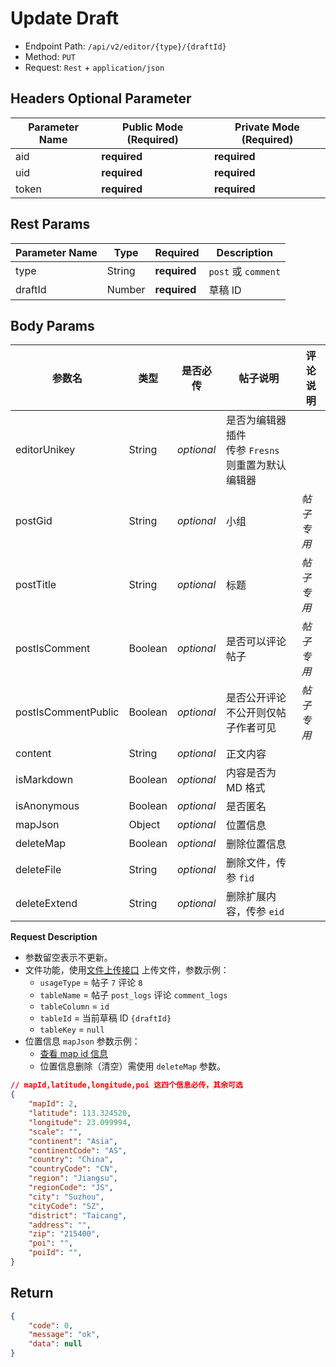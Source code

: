 # Update Draft

- Endpoint Path: `/api/v2/editor/{type}/{draftId}`
- Method: `PUT`
- Request: `Rest` + `application/json`

## Headers Optional Parameter

| Parameter Name | Public Mode (Required) | Private Mode (Required) |
| --- | --- | --- |
| aid | **required** | **required** |
| uid | **required** | **required** |
| token | **required** | **required** |

## Rest Params

| Parameter Name | Type | Required | Description |
| --- | --- | --- | --- |
| type | String | **required** | `post` 或 `comment` |
| draftId | Number | **required** | 草稿 ID |

## Body Params

| 参数名 | 类型 | 是否必传 | **帖子**说明 | **评论**说明 |
| --- | --- | --- | --- | --- |
| editorUnikey | String | *optional* | 是否为编辑器插件<br>传参 `Fresns` 则重置为默认编辑器 |  |
| postGid | String | *optional* | 小组 | *帖子专用* |
| postTitle | String | *optional* | 标题 | *帖子专用* |
| postIsComment | Boolean | *optional* | 是否可以评论帖子 | *帖子专用* |
| postIsCommentPublic | Boolean | *optional* | 是否公开评论<br>不公开则仅帖子作者可见 | *帖子专用* |
| content | String | *optional* | 正文内容 |  |
| isMarkdown | Boolean | *optional* | 内容是否为 MD 格式 |  |
| isAnonymous | Boolean | *optional* | 是否匿名 |  |
| mapJson | Object | *optional* | 位置信息 |  |
| deleteMap | Boolean | *optional* | 删除位置信息 |  |
| deleteFile | String | *optional* | 删除文件，传参 `fid` |  |
| deleteExtend | String | *optional* | 删除扩展内容，传参 `eid` |  |

**Request Description**

- 参数留空表示不更新。
- 文件功能，使用[文件上传接口](../common/upload-file.md) 上传文件，参数示例：
    - `usageType` = 帖子 `7` 评论 `8`
    - `tableName` = 帖子 `post_logs` 评论 `comment_logs`
    - `tableColumn` = `id`
    - `tableId` = 当前草稿 ID `{draftId}`
    - `tableKey` = `null`
- 位置信息 `mapJson` 参数示例：
    - [查看 map id 信息](../../database/dictionary/maps.md)
    - 位置信息删除（清空）需使用 `deleteMap` 参数。
```json
// mapId,latitude,longitude,poi 这四个信息必传，其余可选
{
    "mapId": 2,
    "latitude": 113.324520,
    "longitude": 23.099994,
    "scale": "",
    "continent": "Asia",
    "continentCode": "AS",
    "country": "China",
    "countryCode": "CN",
    "region": "Jiangsu",
    "regionCode": "JS",
    "city": "Suzhou",
    "cityCode": "SZ",
    "district": "Taicang",
    "address": "",
    "zip": "215400",
    "poi": "",
    "poiId": "",
}
```

## Return

```json
{
    "code": 0,
    "message": "ok",
    "data": null
}
```

